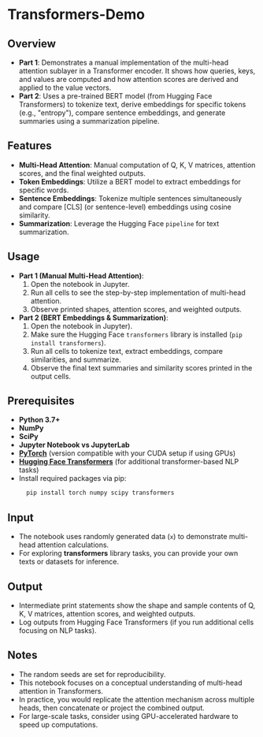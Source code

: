 # Transformers-Demo

## Overview
  - **Part 1**: Demonstrates a manual implementation of the multi-head attention sublayer in a Transformer encoder. It shows how queries, keys, and values are computed and how attention scores are derived and applied to the value vectors.
  - **Part 2**: Uses a pre-trained BERT model (from Hugging Face Transformers) to tokenize text, derive embeddings for specific tokens (e.g., "entropy"), compare sentence embeddings, and generate summaries using a summarization pipeline.

## Features
  - **Multi-Head Attention**: Manual computation of Q, K, V matrices, attention scores, and the final weighted outputs.
  - **Token Embeddings**: Utilize a BERT model to extract embeddings for specific words.
  - **Sentence Embeddings**: Tokenize multiple sentences simultaneously and compare [CLS] (or sentence-level) embeddings using cosine similarity.
  - **Summarization**: Leverage the Hugging Face `pipeline` for text summarization.

## Usage 
  - **Part 1 (Manual Multi-Head Attention)**:
      1. Open the notebook in Jupyter.
      2. Run all cells to see the step-by-step implementation of multi-head attention.
      3. Observe printed shapes, attention scores, and weighted outputs.  
  - **Part 2 (BERT Embeddings & Summarization)**:
      1. Open the notebook in Jupyter).
      2. Make sure the Hugging Face `transformers` library is installed (`pip install transformers`).
      3. Run all cells to tokenize text, extract embeddings, compare similarities, and summarize.
      4. Observe the final text summaries and similarity scores printed in the output cells.

## Prerequisites
  - **Python 3.7+**
  - **NumPy**
  - **SciPy**
  - **Jupyter Notebook vs JupyterLab**
  - [**PyTorch**](https://pytorch.org/) (version compatible with your CUDA setup if using GPUs)
  - [**Hugging Face Transformers**](https://github.com/huggingface/transformers) (for additional transformer-based NLP tasks)
  - Install required packages via pip:
      ```bash
        pip install torch numpy scipy transformers
      ```

## Input
  - The notebook uses randomly generated data (`x`) to demonstrate multi-head attention calculations.
  - For exploring **transformers** library tasks, you can provide your own texts or datasets for inference.  

## Output
  - Intermediate print statements show the shape and sample contents of Q, K, V matrices, attention scores, and weighted outputs.
  - Log outputs from Hugging Face Transformers (if you run additional cells focusing on NLP tasks).

## Notes
  - The random seeds are set for reproducibility.
  - This notebook focuses on a conceptual understanding of multi-head attention in Transformers.
  - In practice, you would replicate the attention mechanism across multiple heads, then concatenate or project the combined output.
  - For large-scale tasks, consider using GPU-accelerated hardware to speed up computations.
